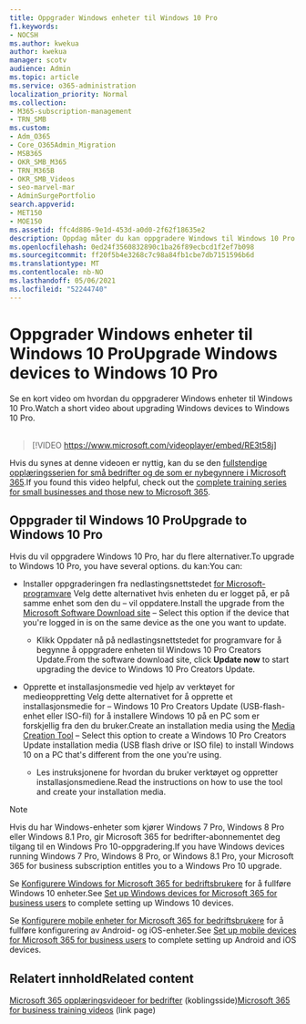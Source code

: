 ```yaml
---
title: Oppgrader Windows enheter til Windows 10 Pro
f1.keywords:
- NOCSH
ms.author: kwekua
author: kwekua
manager: scotv
audience: Admin
ms.topic: article
ms.service: o365-administration
localization_priority: Normal
ms.collection:
- M365-subscription-management
- TRN_SMB
ms.custom:
- Adm_O365
- Core_O365Admin_Migration
- MSB365
- OKR_SMB_M365
- TRN_M365B
- OKR_SMB_Videos
- seo-marvel-mar
- AdminSurgePortfolio
search.appverid:
- MET150
- MOE150
ms.assetid: ffc4d886-9e1d-453d-a0d0-2f62f18635e2
description: Oppdag måter du kan oppgradere Windows til Windows 10 Pro bruke mer avanserte funksjoner for sikkerhet og bedriftsnettverk.
ms.openlocfilehash: 0ed24f3560832890c1ba26f89ecbcd1f2ef7b098
ms.sourcegitcommit: ff20f5b4e3268c7c98a84fb1cbe7db7151596b6d
ms.translationtype: MT
ms.contentlocale: nb-NO
ms.lasthandoff: 05/06/2021
ms.locfileid: "52244740"
---
```

# <a name="upgrade-windows-devices-to-windows-10-pro"></a><span data-ttu-id="e9f5e-103">Oppgrader Windows enheter til Windows 10 Pro</span><span class="sxs-lookup"><span data-stu-id="e9f5e-103">Upgrade Windows devices to Windows 10 Pro</span></span>

<span data-ttu-id="e9f5e-104">Se en kort video om hvordan du oppgraderer Windows enheter til Windows 10 Pro.</span><span class="sxs-lookup"><span data-stu-id="e9f5e-104">Watch a short video about upgrading Windows devices to Windows 10 Pro.</span></span><br><br>

> [!VIDEO https://www.microsoft.com/videoplayer/embed/RE3t58j] 

<span data-ttu-id="e9f5e-105">Hvis du synes at denne videoen er nyttig, kan du se den [fullstendige opplæringsserien for små bedrifter og de som er nybegynnere i Microsoft 365](../business-video/index.yml).</span><span class="sxs-lookup"><span data-stu-id="e9f5e-105">If you found this video helpful, check out the [complete training series for small businesses and those new to Microsoft 365](../business-video/index.yml).</span></span>

## <a name="upgrade-to-windows-10-pro"></a><span data-ttu-id="e9f5e-106">Oppgrader til Windows 10 Pro</span><span class="sxs-lookup"><span data-stu-id="e9f5e-106">Upgrade to Windows 10 Pro</span></span>
  
<span data-ttu-id="e9f5e-107">Hvis du vil oppgradere Windows 10 Pro, har du flere alternativer.</span><span class="sxs-lookup"><span data-stu-id="e9f5e-107">To upgrade to Windows 10 Pro, you have several options.</span></span> <span data-ttu-id="e9f5e-108">du kan:</span><span class="sxs-lookup"><span data-stu-id="e9f5e-108">You can:</span></span>
    
- <span data-ttu-id="e9f5e-109">Installer oppgraderingen fra nedlastingsnettstedet [for Microsoft-programvare](https://go.microsoft.com/fwlink/?LinkID=836951 ) Velg dette alternativet hvis enheten du er logget på, er på samme enhet som den du &ndash; vil oppdatere.</span><span class="sxs-lookup"><span data-stu-id="e9f5e-109">Install the upgrade from the [Microsoft Software Download site](https://go.microsoft.com/fwlink/?LinkID=836951 ) &ndash; Select this option if the device that you're logged in is on the same device as the one you want to update.</span></span> 

    - <span data-ttu-id="e9f5e-110">Klikk Oppdater nå på  nedlastingsnettstedet for programvare for å begynne å oppgradere enheten til Windows 10 Pro Creators Update.</span><span class="sxs-lookup"><span data-stu-id="e9f5e-110">From the software download site, click **Update now** to start upgrading the device to Windows 10 Pro Creators Update.</span></span> 
    
- <span data-ttu-id="e9f5e-111">Opprette et installasjonsmedie [](https://go.microsoft.com/fwlink/?LinkID=836960) ved hjelp av verktøyet for medieoppretting Velg dette alternativet for å opprette et installasjonsmedie for &ndash; Windows 10 Pro Creators Update (USB-flash-enhet eller ISO-fil) for å installere Windows 10 på en PC som er forskjellig fra den du bruker.</span><span class="sxs-lookup"><span data-stu-id="e9f5e-111">Create an installation media using the [Media Creation Tool](https://go.microsoft.com/fwlink/?LinkID=836960) &ndash; Select this option to create a Windows 10 Pro Creators Update installation media (USB flash drive or ISO file) to install Windows 10 on a PC that's different from the one you're using.</span></span>

    - <span data-ttu-id="e9f5e-112">Les instruksjonene for hvordan du bruker verktøyet og oppretter installasjonsmediene.</span><span class="sxs-lookup"><span data-stu-id="e9f5e-112">Read the instructions on how to use the tool and create your installation media.</span></span> 

> [!NOTE]
> <span data-ttu-id="e9f5e-113">Hvis du har Windows-enheter som kjører Windows 7 Pro, Windows 8 Pro eller Windows 8.1 Pro, gir Microsoft 365 for bedrifter-abonnementet deg tilgang til en Windows Pro 10-oppgradering.</span><span class="sxs-lookup"><span data-stu-id="e9f5e-113">If you have Windows devices running Windows 7 Pro, Windows 8 Pro, or Windows 8.1 Pro, your Microsoft 365 for business subscription entitles you to a Windows Pro 10 upgrade.</span></span>
    
<span data-ttu-id="e9f5e-114">Se [Konfigurere Windows for Microsoft 365 for bedriftsbrukere](set-up-windows-devices.md) for å fullføre Windows 10 enheter.</span><span class="sxs-lookup"><span data-stu-id="e9f5e-114">See [Set up Windows devices for Microsoft 365 for business users](set-up-windows-devices.md) to complete setting up Windows 10 devices.</span></span> 
  
<span data-ttu-id="e9f5e-115">Se [Konfigurere mobile enheter for Microsoft 365 for bedriftsbrukere](set-up-mobile-devices.md) for å fullføre konfigurering av Android- og iOS-enheter.</span><span class="sxs-lookup"><span data-stu-id="e9f5e-115">See [Set up mobile devices for Microsoft 365 for business users](set-up-mobile-devices.md) to complete setting up Android and iOS devices.</span></span> 
  
## <a name="related-content"></a><span data-ttu-id="e9f5e-116">Relatert innhold</span><span class="sxs-lookup"><span data-stu-id="e9f5e-116">Related content</span></span>

<span data-ttu-id="e9f5e-117">[Microsoft 365 opplæringsvideoer for bedrifter](../business-video/index.yml) (koblingsside)</span><span class="sxs-lookup"><span data-stu-id="e9f5e-117">[Microsoft 365 for business training videos](../business-video/index.yml) (link page)</span></span>
